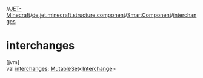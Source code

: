 //[JET-Minecraft](../../../index.md)/[de.jet.minecraft.structure.component](../index.md)/[SmartComponent](index.md)/[interchanges](interchanges.md)

# interchanges

[jvm]\
val [interchanges](interchanges.md): [MutableSet](https://kotlinlang.org/api/latest/jvm/stdlib/kotlin.collections/-mutable-set/index.html)&lt;[Interchange](../../de.jet.minecraft.structure.command/-interchange/index.md)&gt;
